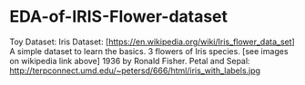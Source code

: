 # EDA-of-IRIS-Flower-dataset
Toy Dataset: Iris Dataset: [https://en.wikipedia.org/wiki/Iris_flower_data_set]  A simple dataset to learn the basics. 3 flowers of Iris species. [see images on wikipedia link above] 1936 by Ronald Fisher. Petal and Sepal: http://terpconnect.umd.edu/~petersd/666/html/iris_with_labels.jpg
